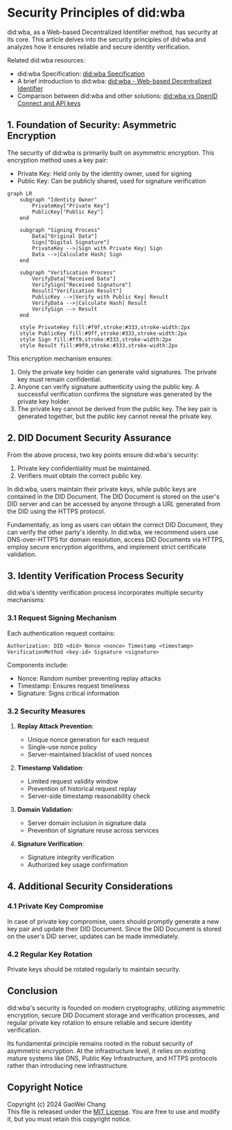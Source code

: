 # Security Principles of did:wba

did:wba, as a Web-based Decentralized Identifier method, has security at its core. This article delves into the security principles of did:wba and analyzes how it ensures reliable and secure identity verification.

Related did:wba resources:
- did:wba Specification: [did:wba Specification](https://github.com/chgaowei/AgentNetworkProtocol/blob/main/03-did%3Awba%20Method%20Design%20Specification.md)
- A brief introduction to did:wba: [did:wba - Web-based Decentralized Identifier](https://github.com/chgaowei/AgentNetworkProtocol/blob/main/blogs/did%3Awba%2C%20a%20Web-based%20Decentralized%20Identifier.md)
- Comparison between did:wba and other solutions: [did:wba vs OpenID Connect and API keys](https://github.com/chgaowei/AgentNetworkProtocol/blob/main/blogs/Comparison%20of%20did%3Awba%20with%20OpenID%20Connect%20and%20API%20keys.md)

## 1. Foundation of Security: Asymmetric Encryption

The security of did:wba is primarily built on asymmetric encryption. This encryption method uses a key pair:

- Private Key: Held only by the identity owner, used for signing
- Public Key: Can be publicly shared, used for signature verification

```mermaid
graph LR
    subgraph "Identity Owner"
        PrivateKey["Private Key"]
        PublicKey["Public Key"]
    end
    
    subgraph "Signing Process"
        Data["Original Data"]
        Sign["Digital Signature"]
        PrivateKey -->|Sign with Private Key| Sign
        Data -->|Calculate Hash| Sign
    end
    
    subgraph "Verification Process"
        VerifyData["Received Data"]
        VerifySign["Received Signature"]
        Result["Verification Result"]
        PublicKey -->|Verify with Public Key| Result
        VerifyData -->|Calculate Hash| Result
        VerifySign --> Result
    end

    style PrivateKey fill:#f9f,stroke:#333,stroke-width:2px
    style PublicKey fill:#9ff,stroke:#333,stroke-width:2px
    style Sign fill:#ff9,stroke:#333,stroke-width:2px
    style Result fill:#9f9,stroke:#333,stroke-width:2px 
```

This encryption mechanism ensures:
1. Only the private key holder can generate valid signatures. The private key must remain confidential.
2. Anyone can verify signature authenticity using the public key. A successful verification confirms the signature was generated by the private key holder.
3. The private key cannot be derived from the public key. The key pair is generated together, but the public key cannot reveal the private key.

## 2. DID Document Security Assurance

From the above process, two key points ensure did:wba's security:

1. Private key confidentiality must be maintained.
2. Verifiers must obtain the correct public key.

In did:wba, users maintain their private keys, while public keys are contained in the DID Document. The DID Document is stored on the user's DID server and can be accessed by anyone through a URL generated from the DID using the HTTPS protocol.

Fundamentally, as long as users can obtain the correct DID Document, they can verify the other party's identity. In did:wba, we recommend users use DNS-over-HTTPS for domain resolution, access DID Documents via HTTPS, employ secure encryption algorithms, and implement strict certificate validation.

## 3. Identity Verification Process Security

did:wba's identity verification process incorporates multiple security mechanisms:

### 3.1 Request Signing Mechanism

Each authentication request contains:
```
Authorization: DID <did> Nonce <nonce> Timestamp <timestamp> VerificationMethod <key-id> Signature <signature>
```

Components include:
- Nonce: Random number preventing replay attacks
- Timestamp: Ensures request timeliness
- Signature: Signs critical information

### 3.2 Security Measures

1. **Replay Attack Prevention**:
   - Unique nonce generation for each request
   - Single-use nonce policy
   - Server-maintained blacklist of used nonces

2. **Timestamp Validation**:
   - Limited request validity window
   - Prevention of historical request replay
   - Server-side timestamp reasonability check

3. **Domain Validation**:
   - Server domain inclusion in signature data
   - Prevention of signature reuse across services

4. **Signature Verification**:
   - Signature integrity verification
   - Authorized key usage confirmation
   
## 4. Additional Security Considerations

### 4.1 Private Key Compromise

In case of private key compromise, users should promptly generate a new key pair and update their DID Document. Since the DID Document is stored on the user's DID server, updates can be made immediately.

### 4.2 Regular Key Rotation

Private keys should be rotated regularly to maintain security.

## Conclusion

did:wba's security is founded on modern cryptography, utilizing asymmetric encryption, secure DID Document storage and verification processes, and regular private key rotation to ensure reliable and secure identity verification.

Its fundamental principle remains rooted in the robust security of asymmetric encryption. At the infrastructure level, it relies on existing mature systems like DNS, Public Key Infrastructure, and HTTPS protocols rather than introducing new infrastructure. 
## Copyright Notice
Copyright (c) 2024 GaoWei Chang  
This file is released under the [MIT License](./LICENSE). You are free to use and modify it, but you must retain this copyright notice.
